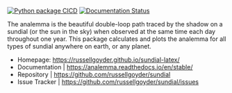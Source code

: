 
[![Python package CICD](https://github.com/russellgoyder/sundial/actions/workflows/publish-to-pypi.yml/badge.svg)](https://github.com/russellgoyder/sundial/actions/workflows/publish-to-pypi.yml) [![Documentation Status](https://readthedocs.org/projects/analemma/badge/?version=stable)](https://analemma.readthedocs.io/en/stable/?badge=stable)


The analemma is the beautiful double-loop path traced by the shadow on a sundial (or the sun in the sky) when observed at the same time each day throughout one year. This package calculates and plots the analemma for all types of sundial anywhere on earth, or any planet.

 * Homepage: https://russellgoyder.github.io/sundial-latex/
 * Documentation | https://analemma.readthedocs.io/en/stable/
 * Repository | https://github.com/russellgoyder/sundial
 * Issue Tracker | https://github.com/russellgoyder/sundial/issues
